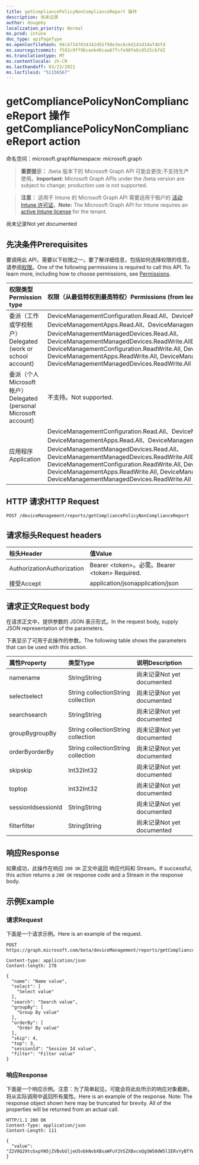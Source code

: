 ```yaml
---
title: getCompliancePolicyNonComplianceReport 操作
description: 尚未记录
author: dougeby
localization_priority: Normal
ms.prod: intune
doc_type: apiPageType
ms.openlocfilehash: 94c47247034342d91f98e3ec6c6d141d34af4bfd
ms.sourcegitcommit: f592c9ff96ceeb40caa67fcfe90fe6c8525cb7d2
ms.translationtype: MT
ms.contentlocale: zh-CN
ms.lasthandoff: 03/23/2021
ms.locfileid: "51156567"
---
```

# <a name="getcompliancepolicynoncompliancereport-action"></a><span data-ttu-id="d3dee-103">getCompliancePolicyNonComplianceReport 操作</span><span class="sxs-lookup"><span data-stu-id="d3dee-103">getCompliancePolicyNonComplianceReport action</span></span>

<span data-ttu-id="d3dee-104">命名空间：microsoft.graph</span><span class="sxs-lookup"><span data-stu-id="d3dee-104">Namespace: microsoft.graph</span></span>

> <span data-ttu-id="d3dee-105">**重要提示：** /beta 版本下的 Microsoft Graph API 可能会更改;不支持生产使用。</span><span class="sxs-lookup"><span data-stu-id="d3dee-105">**Important:** Microsoft Graph APIs under the /beta version are subject to change; production use is not supported.</span></span>

> <span data-ttu-id="d3dee-106">**注意：** 适用于 Intune 的 Microsoft Graph API 需要适用于租户的 [活动 Intune 许可证](https://go.microsoft.com/fwlink/?linkid=839381)。</span><span class="sxs-lookup"><span data-stu-id="d3dee-106">**Note:** The Microsoft Graph API for Intune requires an [active Intune license](https://go.microsoft.com/fwlink/?linkid=839381) for the tenant.</span></span>

<span data-ttu-id="d3dee-107">尚未记录</span><span class="sxs-lookup"><span data-stu-id="d3dee-107">Not yet documented</span></span>

## <a name="prerequisites"></a><span data-ttu-id="d3dee-108">先决条件</span><span class="sxs-lookup"><span data-stu-id="d3dee-108">Prerequisites</span></span>
<span data-ttu-id="d3dee-p101">要调用此 API，需要以下权限之一。要了解详细信息，包括如何选择权限的信息，请参阅[权限](/graph/permissions-reference)。</span><span class="sxs-lookup"><span data-stu-id="d3dee-p101">One of the following permissions is required to call this API. To learn more, including how to choose permissions, see [Permissions](/graph/permissions-reference).</span></span>

|<span data-ttu-id="d3dee-111">权限类型</span><span class="sxs-lookup"><span data-stu-id="d3dee-111">Permission type</span></span>|<span data-ttu-id="d3dee-112">权限（从最低特权到最高特权）</span><span class="sxs-lookup"><span data-stu-id="d3dee-112">Permissions (from least to most privileged)</span></span>|
|:---|:---|
|<span data-ttu-id="d3dee-113">委派（工作或学校帐户）</span><span class="sxs-lookup"><span data-stu-id="d3dee-113">Delegated (work or school account)</span></span>|<span data-ttu-id="d3dee-114">DeviceManagementConfiguration.Read.All、DeviceManagementConfiguration.ReadWrite.All、DeviceManagementApps.Read.All、DeviceManagementApps.ReadWrite.All、DeviceManagementManagedDevices.Read.All、DeviceManagementManagedDevices.ReadWrite.All</span><span class="sxs-lookup"><span data-stu-id="d3dee-114">DeviceManagementConfiguration.Read.All, DeviceManagementConfiguration.ReadWrite.All, DeviceManagementApps.Read.All, DeviceManagementApps.ReadWrite.All, DeviceManagementManagedDevices.Read.All, DeviceManagementManagedDevices.ReadWrite.All</span></span>|
|<span data-ttu-id="d3dee-115">委派（个人 Microsoft 帐户）</span><span class="sxs-lookup"><span data-stu-id="d3dee-115">Delegated (personal Microsoft account)</span></span>|<span data-ttu-id="d3dee-116">不支持。</span><span class="sxs-lookup"><span data-stu-id="d3dee-116">Not supported.</span></span>|
|<span data-ttu-id="d3dee-117">应用程序</span><span class="sxs-lookup"><span data-stu-id="d3dee-117">Application</span></span>|<span data-ttu-id="d3dee-118">DeviceManagementConfiguration.Read.All、DeviceManagementConfiguration.ReadWrite.All、DeviceManagementApps.Read.All、DeviceManagementApps.ReadWrite.All、DeviceManagementManagedDevices.Read.All、DeviceManagementManagedDevices.ReadWrite.All</span><span class="sxs-lookup"><span data-stu-id="d3dee-118">DeviceManagementConfiguration.Read.All, DeviceManagementConfiguration.ReadWrite.All, DeviceManagementApps.Read.All, DeviceManagementApps.ReadWrite.All, DeviceManagementManagedDevices.Read.All, DeviceManagementManagedDevices.ReadWrite.All</span></span>|

## <a name="http-request"></a><span data-ttu-id="d3dee-119">HTTP 请求</span><span class="sxs-lookup"><span data-stu-id="d3dee-119">HTTP Request</span></span>
<!-- {
  "blockType": "ignored"
}
-->
``` http
POST /deviceManagement/reports/getCompliancePolicyNonComplianceReport
```

## <a name="request-headers"></a><span data-ttu-id="d3dee-120">请求标头</span><span class="sxs-lookup"><span data-stu-id="d3dee-120">Request headers</span></span>
|<span data-ttu-id="d3dee-121">标头</span><span class="sxs-lookup"><span data-stu-id="d3dee-121">Header</span></span>|<span data-ttu-id="d3dee-122">值</span><span class="sxs-lookup"><span data-stu-id="d3dee-122">Value</span></span>|
|:---|:---|
|<span data-ttu-id="d3dee-123">Authorization</span><span class="sxs-lookup"><span data-stu-id="d3dee-123">Authorization</span></span>|<span data-ttu-id="d3dee-124">Bearer &lt;token&gt;。必需。</span><span class="sxs-lookup"><span data-stu-id="d3dee-124">Bearer &lt;token&gt; Required.</span></span>|
|<span data-ttu-id="d3dee-125">接受</span><span class="sxs-lookup"><span data-stu-id="d3dee-125">Accept</span></span>|<span data-ttu-id="d3dee-126">application/json</span><span class="sxs-lookup"><span data-stu-id="d3dee-126">application/json</span></span>|

## <a name="request-body"></a><span data-ttu-id="d3dee-127">请求正文</span><span class="sxs-lookup"><span data-stu-id="d3dee-127">Request body</span></span>
<span data-ttu-id="d3dee-128">在请求正文中，提供参数的 JSON 表示形式。</span><span class="sxs-lookup"><span data-stu-id="d3dee-128">In the request body, supply JSON representation of the parameters.</span></span>

<span data-ttu-id="d3dee-129">下表显示了可用于此操作的参数。</span><span class="sxs-lookup"><span data-stu-id="d3dee-129">The following table shows the parameters that can be used with this action.</span></span>

|<span data-ttu-id="d3dee-130">属性</span><span class="sxs-lookup"><span data-stu-id="d3dee-130">Property</span></span>|<span data-ttu-id="d3dee-131">类型</span><span class="sxs-lookup"><span data-stu-id="d3dee-131">Type</span></span>|<span data-ttu-id="d3dee-132">说明</span><span class="sxs-lookup"><span data-stu-id="d3dee-132">Description</span></span>|
|:---|:---|:---|
|<span data-ttu-id="d3dee-133">name</span><span class="sxs-lookup"><span data-stu-id="d3dee-133">name</span></span>|<span data-ttu-id="d3dee-134">String</span><span class="sxs-lookup"><span data-stu-id="d3dee-134">String</span></span>|<span data-ttu-id="d3dee-135">尚未记录</span><span class="sxs-lookup"><span data-stu-id="d3dee-135">Not yet documented</span></span>|
|<span data-ttu-id="d3dee-136">select</span><span class="sxs-lookup"><span data-stu-id="d3dee-136">select</span></span>|<span data-ttu-id="d3dee-137">String collection</span><span class="sxs-lookup"><span data-stu-id="d3dee-137">String collection</span></span>|<span data-ttu-id="d3dee-138">尚未记录</span><span class="sxs-lookup"><span data-stu-id="d3dee-138">Not yet documented</span></span>|
|<span data-ttu-id="d3dee-139">search</span><span class="sxs-lookup"><span data-stu-id="d3dee-139">search</span></span>|<span data-ttu-id="d3dee-140">String</span><span class="sxs-lookup"><span data-stu-id="d3dee-140">String</span></span>|<span data-ttu-id="d3dee-141">尚未记录</span><span class="sxs-lookup"><span data-stu-id="d3dee-141">Not yet documented</span></span>|
|<span data-ttu-id="d3dee-142">groupBy</span><span class="sxs-lookup"><span data-stu-id="d3dee-142">groupBy</span></span>|<span data-ttu-id="d3dee-143">String collection</span><span class="sxs-lookup"><span data-stu-id="d3dee-143">String collection</span></span>|<span data-ttu-id="d3dee-144">尚未记录</span><span class="sxs-lookup"><span data-stu-id="d3dee-144">Not yet documented</span></span>|
|<span data-ttu-id="d3dee-145">orderBy</span><span class="sxs-lookup"><span data-stu-id="d3dee-145">orderBy</span></span>|<span data-ttu-id="d3dee-146">String collection</span><span class="sxs-lookup"><span data-stu-id="d3dee-146">String collection</span></span>|<span data-ttu-id="d3dee-147">尚未记录</span><span class="sxs-lookup"><span data-stu-id="d3dee-147">Not yet documented</span></span>|
|<span data-ttu-id="d3dee-148">skip</span><span class="sxs-lookup"><span data-stu-id="d3dee-148">skip</span></span>|<span data-ttu-id="d3dee-149">Int32</span><span class="sxs-lookup"><span data-stu-id="d3dee-149">Int32</span></span>|<span data-ttu-id="d3dee-150">尚未记录</span><span class="sxs-lookup"><span data-stu-id="d3dee-150">Not yet documented</span></span>|
|<span data-ttu-id="d3dee-151">top</span><span class="sxs-lookup"><span data-stu-id="d3dee-151">top</span></span>|<span data-ttu-id="d3dee-152">Int32</span><span class="sxs-lookup"><span data-stu-id="d3dee-152">Int32</span></span>|<span data-ttu-id="d3dee-153">尚未记录</span><span class="sxs-lookup"><span data-stu-id="d3dee-153">Not yet documented</span></span>|
|<span data-ttu-id="d3dee-154">sessionId</span><span class="sxs-lookup"><span data-stu-id="d3dee-154">sessionId</span></span>|<span data-ttu-id="d3dee-155">String</span><span class="sxs-lookup"><span data-stu-id="d3dee-155">String</span></span>|<span data-ttu-id="d3dee-156">尚未记录</span><span class="sxs-lookup"><span data-stu-id="d3dee-156">Not yet documented</span></span>|
|<span data-ttu-id="d3dee-157">filter</span><span class="sxs-lookup"><span data-stu-id="d3dee-157">filter</span></span>|<span data-ttu-id="d3dee-158">String</span><span class="sxs-lookup"><span data-stu-id="d3dee-158">String</span></span>|<span data-ttu-id="d3dee-159">尚未记录</span><span class="sxs-lookup"><span data-stu-id="d3dee-159">Not yet documented</span></span>|



## <a name="response"></a><span data-ttu-id="d3dee-160">响应</span><span class="sxs-lookup"><span data-stu-id="d3dee-160">Response</span></span>
<span data-ttu-id="d3dee-161">如果成功，此操作在响应 `200 OK` 正文中返回 响应代码和 Stream。</span><span class="sxs-lookup"><span data-stu-id="d3dee-161">If successful, this action returns a `200 OK` response code and a Stream in the response body.</span></span>

## <a name="example"></a><span data-ttu-id="d3dee-162">示例</span><span class="sxs-lookup"><span data-stu-id="d3dee-162">Example</span></span>

### <a name="request"></a><span data-ttu-id="d3dee-163">请求</span><span class="sxs-lookup"><span data-stu-id="d3dee-163">Request</span></span>
<span data-ttu-id="d3dee-164">下面是一个请求示例。</span><span class="sxs-lookup"><span data-stu-id="d3dee-164">Here is an example of the request.</span></span>
``` http
POST https://graph.microsoft.com/beta/deviceManagement/reports/getCompliancePolicyNonComplianceReport

Content-type: application/json
Content-length: 278

{
  "name": "Name value",
  "select": [
    "Select value"
  ],
  "search": "Search value",
  "groupBy": [
    "Group By value"
  ],
  "orderBy": [
    "Order By value"
  ],
  "skip": 4,
  "top": 3,
  "sessionId": "Session Id value",
  "filter": "Filter value"
}
```

### <a name="response"></a><span data-ttu-id="d3dee-165">响应</span><span class="sxs-lookup"><span data-stu-id="d3dee-165">Response</span></span>
<span data-ttu-id="d3dee-p102">下面是一个响应示例。注意：为了简单起见，可能会将此处所示的响应对象截断。将从实际调用中返回所有属性。</span><span class="sxs-lookup"><span data-stu-id="d3dee-p102">Here is an example of the response. Note: The response object shown here may be truncated for brevity. All of the properties will be returned from an actual call.</span></span>
``` http
HTTP/1.1 200 OK
Content-Type: application/json
Content-Length: 111

{
  "value": "Z2V0Q29tcGxpYW5jZVBvbGljeU5vbkNvbXBsaWFuY2VSZXBvcnQgSW50dW5lIERvYyBTYW1wbGUgMTA0ODU4MDU5OQ=="
}
```




